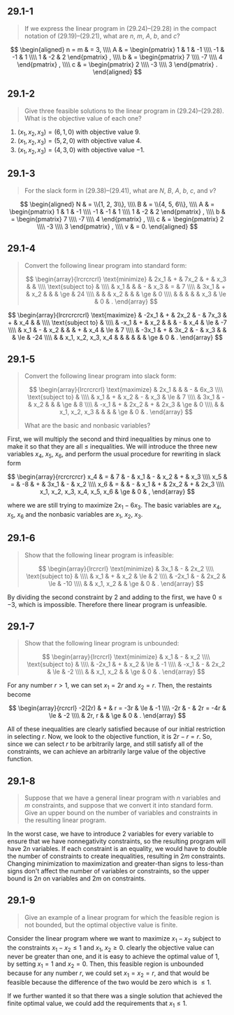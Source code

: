## 29.1-1

> If we express the linear program in $\text{(29.24)}$–$\text{(29.28)}$ in the compact notation of $\text{(29.19)}$–$\text{(29.21)}$, what are $n$, $m$, $A$, $b$, and $c$?

$$
\begin{aligned}
n = m & = 3, \\\\
A & =
\begin{pmatrix}
 1 &  1 & -1 \\\\
-1 & -1 &  1 \\\\
 1 & -2 &  2
\end{pmatrix}
, \\\\
b & =
\begin{pmatrix}
 7 \\\\
-7 \\\\
 4
\end{pmatrix}
, \\\\
c & =
\begin{pmatrix}
 2 \\\\
-3 \\\\
 3
\end{pmatrix}
.
\end{aligned}
$$

## 29.1-2

> Give three feasible solutions to the linear program in $\text{(29.24)}$–$\text{(29.28)}$. What is the objective value of each one?

1. $(x_1, x_2, x_3) = (6, 1, 0)$ with objective value $9$.
2. $(x_1, x_2, x_3) = (5, 2, 0)$ with objective value $4$.
3. $(x_1, x_2, x_3) = (4, 3, 0)$ with objective value $-1$.

## 29.1-3

> For the slack form in $\text{(29.38)}$–$\text{(29.41)}$, what are $N$, $B$, $A$, $b$, $c$, and $v$?

$$
\begin{aligned}
N & = \\{1, 2, 3\\}, \\\\
B & = \\{4, 5, 6\\}, \\\\
A & =
\begin{pmatrix}
 1 &  1 & -1 \\\\
-1 & -1 &  1 \\\\
 1 & -2 &  2
\end{pmatrix}
, \\\\
b & =
\begin{pmatrix}
 7 \\\\
-7 \\\\
 4
\end{pmatrix}
, \\\\
c & =
\begin{pmatrix}
 2 \\\\
-3 \\\\
 3
\end{pmatrix}
, \\\\
v & = 0.
\end{aligned}
$$

## 29.1-4

> Convert the following linear program into standard form:
>
> $$
> \begin{array}{lrcrcrcrl}
> \text{minimize}   & 2x_1 & + & 7x_2 & + & x_3 &     & \\\\
> \text{subject to} & \\\\
>                   &  x_1 &   &      & - & x_3 & =   &  7 \\\\
>                   & 3x_1 & + &  x_2 &   &     & \ge & 24 \\\\
>                   &      &   &  x_2 &   &     & \ge &  0 \\\\
>                   &      &   &      &   & x_3 & \le &  0 & .
> \end{array}
> $$

$$
\begin{array}{lrcrcrcrcrl}
\text{maximize}   & -2x_1 & + & 2x_2 & - & 7x_3 & +  & x_4 &     & \\\\
\text{subject to} & \\\\
                  &  -x_1 & + &  x_2 &   &      & -  & x_4 & \le &  -7 \\\\
                  &   x_1 & - &  x_2 &   &      & +  & x_4 & \le &   7 \\\\
                  & -3x_1 & + & 3x_2 & - &  x_3 &    &     & \le & -24 \\\\
                  &       & x_1, x_2, x_3, x_4  & & & & &  & \ge &   0 & .
\end{array}
$$

## 29.1-5

> Convert the following linear program into slack form:
>
> $$
> \begin{array}{lrcrcrcrl}
> \text{maximize}   & 2x_1 &   &      & - & 6x_3 \\\\
> \text{subject to} & \\\\
>                   &  x_1 & + &  x_2 & - &  x_3 & \le & 7 \\\\
>                   & 3x_1 & - &  x_2 &   &      & \ge & 8 \\\\
>                   & -x_1 & + & 2x_2 & + & 2x_3 & \ge & 0 \\\\
>                   &      & x_1, x_2, x_3 & & & & \ge & 0 & .
> \end{array}
> $$
>
> What are the basic and nonbasic variables?

First, we will multiply the second and third inequalities by minus one to make it so that they are all $\le$ inequalities. We will introduce the three new variables $x_4$, $x_5$, $x_6$, and perform the usual procedure for rewriting in slack form

$$
\begin{array}{rcrcrcrcr}
                         x_4 & =   &  7 & - &  x_1 & - &  x_2 & + &  x_3 \\\\
                         x_5 & =   & -8 & + & 3x_1 & - &  x_2 \\\\
                         x_6 & =   &    & - &  x_1 & + & 2x_2 & + & 2x_3 \\\\
x_1, x_2, x_3, x_4, x_5, x_6 & \ge &  0 & ,
\end{array}
$$

where we are still trying to maximize $2x_1 - 6x_3$. The basic variables are $x_4$, $x_5$, $x_6$ and the nonbasic variables are $x_1$, $x_2$, $x_3$.

## 29.1-6

> Show that the following linear program is infeasible:
>
> $$
> \begin{array}{lrcrcrl}
> \text{minimize}   &  3x_1 & - & 2x_2 \\\\
> \text{subject to} & \\\\
>                   &   x_1 & + &  x_2   & \le &   2 \\\\
>                   & -2x_1 & - & 2x_2   & \le & -10 \\\\
>                   &       & x_1, x_2 & & \ge &   0 & .
> \end{array}
> $$

By dividing the second constraint by $2$ and adding to the first, we have $0 \le −3$, which is impossible. Therefore there linear program is unfeasible.

## 29.1-7

> Show that the following linear program is unbounded:
>
> $$
> \begin{array}{lrcrcrl}
> \text{minimize}   &   x_1 & - &  x_2 \\\\
> \text{subject to} & \\\\
>                   & -2x_1 & + &  x_2   & \le & -1 \\\\
>                   &  -x_1 & - & 2x_2   & \le & -2 \\\\
>                   &       & x_1, x_2 & & \ge &  0 & .
> \end{array}
> $$

For any number $r > 1$, we can set $x_1 = 2r$ and $x_2 = r$. Then, the restaints become

$$
\begin{array}{rcrcrl}
-2(2r) & + &  r = -3r & \le & -1 \\\\
   -2r & - & 2r = -4r & \le & -2 \\\\
       & 2r, r &      & \ge &  0 & .
\end{array}
$$

All of these inequalities are clearly satisfied because of our initial restriction in selecting $r$. Now, we look to the objective function, it is $2r - r = r$. So, since we can select $r$ to be arbitrarily large, and still satisfy all of the constraints, we can achieve an arbitrarily large value of the objective function.

## 29.1-8

> Suppose that we have a general linear program with $n$ variables and $m$ constraints, and suppose that we convert it into standard form. Give an upper bound on the number of variables and constraints in the resulting linear program.

In the worst case, we have to introduce 2 variables for every variable to ensure that we have nonnegativity constraints, so the resulting program will have $2n$ variables. If each constraint is an equality, we would have to double the number of constraints to create inequalities, resulting in $2m$ constraints. Changing minimization to maximization and greater-than signs to less-than signs don't affect the number of variables or constraints, so the upper bound is $2n$ on variables and $2m$ on constraints.

## 29.1-9

> Give an example of a linear program for which the feasible region is not bounded, but the optimal objective value is finite.

Consider the linear program where we want to maximize $x_1 − x_2$ subject to the constraints $x_1 − x_2 \le 1$ and $x_1$, $x_2 \ge 0$. clearly the objective value can never be greater than one, and it is easy to achieve the optimal value of $1$, by setting $x_1 = 1$ and $x_2 = 0$. Then, this feasible region is unbounded because for any number $r$, we could set $x_1 = x_2 = r$, and that would be feasible because the difference of the two would be zero which is $\le 1$.

If we further wanted it so that there was a single solution that achieved the finite optimal value, we could add the requirements that $x_1 \le 1$.
